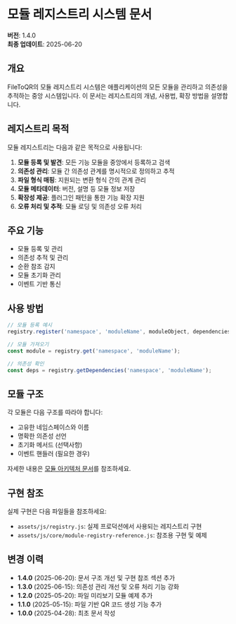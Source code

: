 # 모듈 레지스트리 시스템 문서

<!--
[2024-06 최신화] 운영/배포 구조 변경: 빌드 자동화(webpack, dist 등) 제거, main/(root) 정적 파일 직접 관리 + GitHub Actions(deploy.yml) 자동화 배포 혼합 운영 구조로 전환됨. 자세한 내용은 내부 아키텍처 가이드(.ai-guides/structure/filetoqr-internal-architecture-guide.md) 참고.
-->

**버전**: 1.4.0  
**최종 업데이트**: 2025-06-20

## 개요

FileToQR의 모듈 레지스트리 시스템은 애플리케이션의 모든 모듈을 관리하고 의존성을 추적하는 중앙 시스템입니다. 이 문서는 레지스트리의 개념, 사용법, 확장 방법을 설명합니다.

## 레지스트리 목적

모듈 레지스트리는 다음과 같은 목적으로 사용됩니다:

1. **모듈 등록 및 발견**: 모든 기능 모듈을 중앙에서 등록하고 검색
2. **의존성 관리**: 모듈 간 의존성 관계를 명시적으로 정의하고 추적
3. **파일 형식 매핑**: 지원되는 변환 형식 간의 관계 관리
4. **모듈 메타데이터**: 버전, 설명 등 모듈 정보 저장
5. **확장성 제공**: 플러그인 패턴을 통한 기능 확장 지원
6. **오류 처리 및 추적**: 모듈 로딩 및 의존성 오류 처리

## 주요 기능
- 모듈 등록 및 관리
- 의존성 추적 및 관리
- 순환 참조 감지
- 모듈 초기화 관리
- 이벤트 기반 통신

## 사용 방법
```javascript
// 모듈 등록 예시
registry.register('namespace', 'moduleName', moduleObject, dependencies);

// 모듈 가져오기
const module = registry.get('namespace', 'moduleName');

// 의존성 확인
const deps = registry.getDependencies('namespace', 'moduleName');
```

## 모듈 구조
각 모듈은 다음 구조를 따라야 합니다:
- 고유한 네임스페이스와 이름
- 명확한 의존성 선언
- 초기화 메서드 (선택사항)
- 이벤트 핸들러 (필요한 경우)

자세한 내용은 [모듈 아키텍처 문서](./module-architecture.md)를 참조하세요. 

## 구현 참조

실제 구현은 다음 파일들을 참조하세요:

- `assets/js/registry.js`: 실제 프로덕션에서 사용되는 레지스트리 구현
- `assets/js/core/module-registry-reference.js`: 참조용 구현 및 예제

## 변경 이력

- **1.4.0** (2025-06-20): 문서 구조 개선 및 구현 참조 섹션 추가
- **1.3.0** (2025-06-15): 의존성 관리 개선 및 오류 처리 기능 강화
- **1.2.0** (2025-05-20): 파일 미리보기 모듈 예제 추가
- **1.1.0** (2025-05-15): 파일 기반 QR 코드 생성 기능 추가
- **1.0.0** (2025-04-28): 최초 문서 작성 